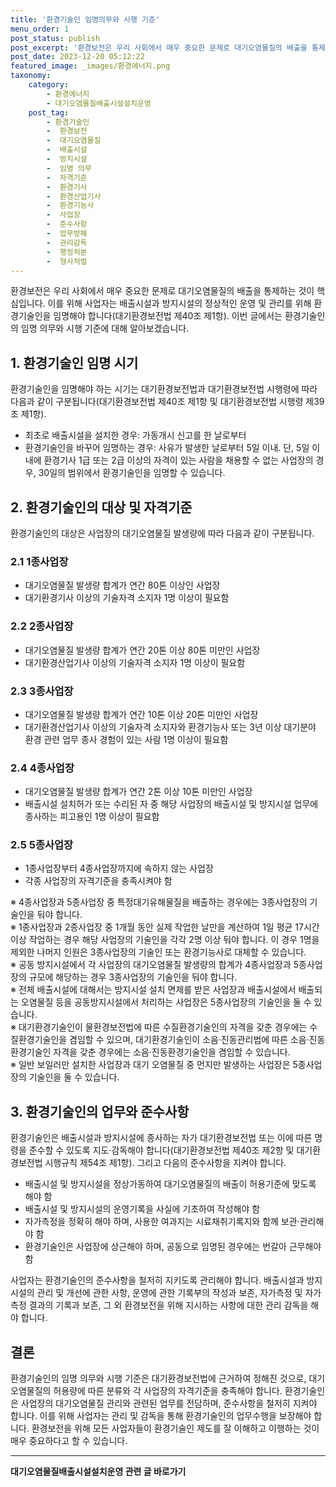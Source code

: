 ```yaml
---
title: '환경기술인 임명의무와 시행 기준'
menu_order: 1
post_status: publish
post_excerpt: '환경보전은 우리 사회에서 매우 중요한 문제로 대기오염물질의 배출을 통제하는 것이 핵심입니다. 이를 위해 사업자는 배출시설과 방지시설의 정상적인 운영 및 관리를 위해 환경기술인을 임명해야 합니다 대기환경보전법 제40조 제1항 . 이번 글에서는 환경기술인의 임명 의무와 시행 기준에 대해 알아보겠습니다.'
post_date: 2023-12-20 05:12:22
featured_image: _images/환경에너지.png
taxonomy:
    category:
        - 환경에너지
        - 대기오염물질배출시설설치운영
    post_tag:
        - 환경기술인
        -  환경보전
        -  대기오염물질
        -  배출시설
        -  방지시설
        -  임명 의무
        -  자격기준
        -  환경기사
        -  환경산업기사
        -  환경기능사
        -  사업장
        -  준수사항
        -  업무방해
        -  관리감독
        -  행정처분
        -  형사처벌
---
```



환경보전은 우리 사회에서 매우 중요한 문제로 대기오염물질의 배출을 통제하는 것이 핵심입니다. 이를 위해 사업자는 배출시설과 방지시설의 정상적인 운영 및 관리를 위해 환경기술인을 임명해야 합니다(대기환경보전법 제40조 제1항). 이번 글에서는 환경기술인의 임명 의무와 시행 기준에 대해 알아보겠습니다.

## 1. 환경기술인 임명 시기

환경기술인을 임명해야 하는 시기는 대기환경보전법과 대기환경보전법 시행령에 따라 다음과 같이 구분됩니다(대기환경보전법 제40조 제1항 및 대기환경보전법 시행령 제39조 제1항).

- 최초로 배출시설을 설치한 경우: 가동개시 신고를 한 날로부터
- 환경기술인을 바꾸어 임명하는 경우: 사유가 발생한 날로부터 5일 이내. 단, 5일 이내에 환경기사 1급 또는 2급 이상의 자격이 있는 사람을 채용할 수 없는 사업장의 경우, 30일의 범위에서 환경기술인을 임명할 수 있습니다.

## 2. 환경기술인의 대상 및 자격기준

환경기술인의 대상은 사업장의 대기오염물질 발생량에 따라 다음과 같이 구분됩니다.

### 2.1 1종사업장

- 대기오염물질 발생량 합계가 연간 80톤 이상인 사업장
- 대기환경기사 이상의 기술자격 소지자 1명 이상이 필요함

### 2.2 2종사업장
- 대기오염물질 발생량 합계가 연간 20톤 이상 80톤 미만인 사업장
- 대기환경산업기사 이상의 기술자격 소지자 1명 이상이 필요함

### 2.3 3종사업장
- 대기오염물질 발생량 합계가 연간 10톤 이상 20톤 미만인 사업장
- 대기환경산업기사 이상의 기술자격 소지자와 환경기능사 또는 3년 이상 대기분야 환경 관련 업무 종사 경험이 있는 사람 1명 이상이 필요함

### 2.4 4종사업장
- 대기오염물질 발생량 합계가 연간 2톤 이상 10톤 미만인 사업장
- 배출시설 설치허가 또는 수리된 자 중 해당 사업장의 배출시설 및 방지시설 업무에 종사하는 피고용인 1명 이상이 필요함

### 2.5 5종사업장
- 1종사업장부터 4종사업장까지에 속하지 않는 사업장
- 각종 사업장의 자격기준을 충족시켜야 함

※ 4종사업장과 5종사업장 중 특정대기유해물질을 배출하는 경우에는 3종사업장의 기술인을 둬야 합니다.  
※ 1종사업장과 2종사업장 중 1개월 동안 실제 작업한 날만을 계산하여 1일 평균 17시간 이상 작업하는 경우 해당 사업장의 기술인을 각각 2명 이상 둬야 합니다. 이 경우 1명을 제외한 나머지 인원은 3종사업장의 기술인 또는 환경기능사로 대체할 수 있습니다.  
※ 공동 방지시설에서 각 사업장의 대기오염물질 발생량의 합계가 4종사업장과 5종사업장의 규모에 해당하는 경우 3종사업장의 기술인을 둬야 합니다.  
※ 전체 배출시설에 대해서는 방지시설 설치 면제를 받은 사업장과 배출시설에서 배출되는 오염물질 등을 공동방지시설에서 처리하는 사업장은 5종사업장의 기술인을 둘 수 있습니다.  
※ 대기환경기술인이 물환경보전법에 따른 수질환경기술인의 자격을 갖춘 경우에는 수질환경기술인을 겸임할 수 있으며, 대기환경기술인이 소음·진동관리법에 따른 소음·진동환경기술인 자격을 갖춘 경우에는 소음·진동환경기술인을 겸임할 수 있습니다.  
※ 일반 보일러만 설치한 사업장과 대기 오염물질 중 먼지만 발생하는 사업장은 5종사업장의 기술인을 둘 수 있습니다.

## 3. 환경기술인의 업무와 준수사항

환경기술인은 배출시설과 방지시설에 종사하는 자가 대기환경보전법 또는 이에 따른 명령을 준수할 수 있도록 지도·감독해야 합니다(대기환경보전법 제40조 제2항 및 대기환경보전법 시행규칙 제54조 제1항). 그리고 다음의 준수사항을 지켜야 합니다.

- 배출시설 및 방지시설을 정상가동하여 대기오염물질의 배출이 허용기준에 맞도록 해야 함
- 배출시설 및 방지시설의 운영기록을 사실에 기초하여 작성해야 함
- 자가측정을 정확히 해야 하며, 사용한 여과지는 시료채취기록지와 함께 보관·관리해야 함
- 환경기술인은 사업장에 상근해야 하며, 공동으로 임명된 경우에는 번갈아 근무해야 함

사업자는 환경기술인의 준수사항을 철저히 지키도록 관리해야 합니다. 배출시설과 방지시설의 관리 및 개선에 관한 사항, 운영에 관한 기록부의 작성과 보존, 자가측정 및 자가측정 결과의 기록과 보존, 그 외 환경보전을 위해 지시하는 사항에 대한 관리 감독을 해야 합니다. 

## 결론

환경기술인의 임명 의무와 시행 기준은 대기환경보전법에 근거하여 정해진 것으로, 대기오염물질의 허용량에 따른 분류와 각 사업장의 자격기준을 충족해야 합니다. 환경기술인은 사업장의 대기오염물질 관리와 관련된 업무를 전담하며, 준수사항을 철저히 지켜야 합니다. 이를 위해 사업자는 관리 및 감독을 통해 환경기술인의 업무수행을 보장해야 합니다. 환경보전을 위해 모든 사업자들이 환경기술인 제도를 잘 이해하고 이행하는 것이 매우 중요하다고 할 수 있습니다.
<!-- wp:separator -->
<hr class="wp-block-separator has-alpha-channel-opacity"/>
<!-- /wp:separator -->

<!-- wp:group {"backgroundColor":"base","layout":{"type":"constrained"}} -->
<div class="wp-block-group has-base-background-color has-background"><!-- wp:paragraph {"align":"center","fontSize":"medium"} -->
<p class="has-text-align-center has-large-font-size"><strong>대기오염물질배출시설설치운영 관련 글 바로가기</strong></p>
<!-- /wp:paragraph -->


<!-- wp:latest-posts
{"categories":[{"id":35038,"count":19,"description":"","link":"https://uknowlaw.com/category/%eb%8c%80%ea%b8%b0%ec%98%a4%ec%97%bc%eb%ac%bc%ec%a7%88%eb%b0%b0%ec%b6%9c%ec%8b%9c%ec%84%a4%ec%84%a4%ec%b9%98%ec%9a%b4%ec%98%81/","name":"대기오염물질배출시설설치운영","slug":"대기오염물질배출시설설치운영","taxonomy":"category","parent":0,"meta":[],"_links":{"self":[{"href":"https://uknowlaw.com/wp-json/wp/v2/categories/35038"}],"collection":[{"href":"https://uknowlaw.com/wp-json/wp/v2/categories"}],"about":[{"href":"https://uknowlaw.com/wp-json/wp/v2/taxonomies/category"}],"wp:post_type":[{"href":"https://uknowlaw.com/wp-json/wp/v2/posts?categories=35038"}],"curies":[{"name":"wp","href":"https://api.w.org/{rel}","templated":true}]}}],"postsToShow":100,"excerptLength":28,"postLayout":"grid","columns":2,"featuredImageAlign":"left","featuredImageSizeSlug":"large","fontSize":"small"} /--></div>
<!-- /wp:group -->
